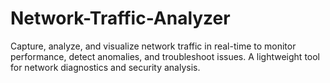 # Network-Traffic-Analyzer
Capture, analyze, and visualize network traffic in real-time to monitor performance, detect anomalies, and troubleshoot issues. A lightweight tool for network diagnostics and security analysis.
